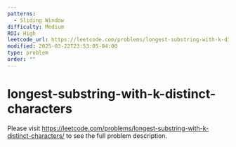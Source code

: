 ```yaml
---
patterns:
  - Sliding Window
difficulty: Medium
ROI: High
leetcode_url: https://leetcode.com/problems/longest-substring-with-k-distinct-characters/
modified: 2025-03-22T23:53:05-04:00
type: problem
order: ""
---
```


# longest-substring-with-k-distinct-characters

Please visit https://leetcode.com/problems/longest-substring-with-k-distinct-characters/ to see the full problem description.
